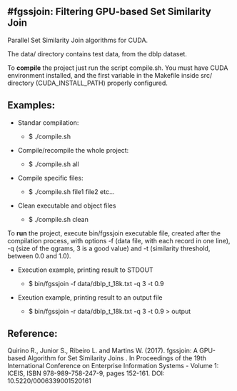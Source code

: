 #fgssjoin: Filtering GPU-based Set Similarity Join
---

Parallel Set Similarity Join algorithms for CUDA.

The data/ directory contains test data, from the dblp dataset.

To **compile** the project just run the script compile.sh. 
You must have CUDA environment installed, and the first variable 
in the Makefile inside src/ directory (CUDA_INSTALL_PATH) properly configured.

Examples:
---

* Standar compilation:

  - $ ./compile.sh

* Compile/recompile the whole project:

  - $ ./compile.sh all

* Compile specific files:

  - $ ./compile.sh file1 file2 etc...
  
* Clean executable and object files

  - $ ./compile.sh clean

To **run** the project, execute bin/fgssjoin executable file, created
after the compilation process, with options -f (data file, with each
record in one line), -q (size of the qgrams, 3 is a good value) and
-t (similarity threshold, between 0.0 and 1.0).

* Execution example, printing result to STDOUT

  - $ bin/fgssjoin -f data/dblp_t_18k.txt -q 3 -t 0.9

* Exeution example, printing result to an output file

  - $ bin/fgssjoin -r data/dblp_t_18k.txt -q 3 -t 0.9 > output

Reference:
---
Quirino R., Junior S., Ribeiro L. and Martins W. (2017). fgssjoin: A GPU-based Algorithm for Set Similarity Joins . In Proceedings of the 19th International Conference on Enterprise Information Systems - Volume 1: ICEIS, ISBN 978-989-758-247-9, pages 152-161. DOI: 10.5220/0006339001520161
